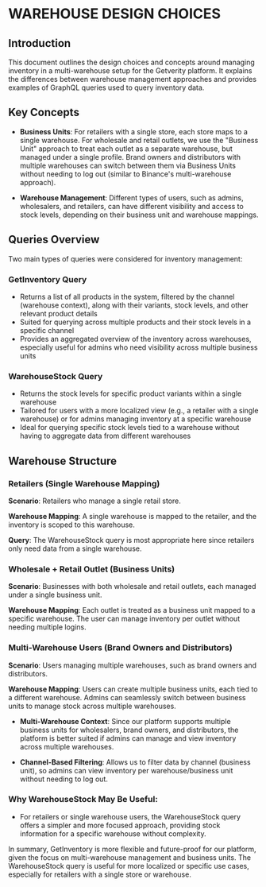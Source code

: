 # WAREHOUSE DESIGN CHOICES

## Introduction

This document outlines the design choices and concepts around managing inventory in a multi-warehouse setup for the Getverity platform. It explains the differences between warehouse management approaches and provides examples of GraphQL queries used to query inventory data.

## Key Concepts

- **Business Units**: For retailers with a single store, each store maps to a single warehouse. For wholesale and retail outlets, we use the "Business Unit" approach to treat each outlet as a separate warehouse, but managed under a single profile. Brand owners and distributors with multiple warehouses can switch between them via Business Units without needing to log out (similar to Binance's multi-warehouse approach).

- **Warehouse Management**: Different types of users, such as admins, wholesalers, and retailers, can have different visibility and access to stock levels, depending on their business unit and warehouse mappings.

## Queries Overview

Two main types of queries were considered for inventory management:

### GetInventory Query

- Returns a list of all products in the system, filtered by the channel (warehouse context), along with their variants, stock levels, and other relevant product details
- Suited for querying across multiple products and their stock levels in a specific channel
- Provides an aggregated overview of the inventory across warehouses, especially useful for admins who need visibility across multiple business units

### WarehouseStock Query

- Returns the stock levels for specific product variants within a single warehouse
- Tailored for users with a more localized view (e.g., a retailer with a single warehouse) or for admins managing inventory at a specific warehouse
- Ideal for querying specific stock levels tied to a warehouse without having to aggregate data from different warehouses

## Warehouse Structure

### Retailers (Single Warehouse Mapping)

**Scenario**: Retailers who manage a single retail store.

**Warehouse Mapping**: A single warehouse is mapped to the retailer, and the inventory is scoped to this warehouse.

**Query**: The WarehouseStock query is most appropriate here since retailers only need data from a single warehouse.

### Wholesale + Retail Outlet (Business Units)

**Scenario**: Businesses with both wholesale and retail outlets, each managed under a single business unit.

**Warehouse Mapping**: Each outlet is treated as a business unit mapped to a specific warehouse. The user can manage inventory per outlet without needing multiple logins.

<!--
ANALYTICS COMPLEXITY: WE NEED TO AGGREGATE INVENTORY DATA ACROSS DIFFERENT WAREHOUSES, AND PROVIDE A BROADER VIEW OF STOCK AND VARIANTS ACROSS THE BOARD.
-->

### Multi-Warehouse Users (Brand Owners and Distributors)

**Scenario**: Users managing multiple warehouses, such as brand owners and distributors.

**Warehouse Mapping**: Users can create multiple business units, each tied to a different warehouse. Admins can seamlessly switch between business units to manage stock across multiple warehouses.

- **Multi-Warehouse Context**: Since our platform supports multiple business units for wholesalers, brand owners, and distributors, the platform is better suited if admins can manage and view inventory across multiple warehouses.

- **Channel-Based Filtering**: Allows us to filter data by channel (business unit), so admins can view inventory per warehouse/business unit without needing to log out.

### Why WarehouseStock May Be Useful:

- For retailers or single warehouse users, the WarehouseStock query offers a simpler and more focused approach, providing stock information for a specific warehouse without complexity.

In summary, GetInventory is more flexible and future-proof for our platform, given the focus on multi-warehouse management and business units. The WarehouseStock query is useful for more localized or specific use cases, especially for retailers with a single store or warehouse.
